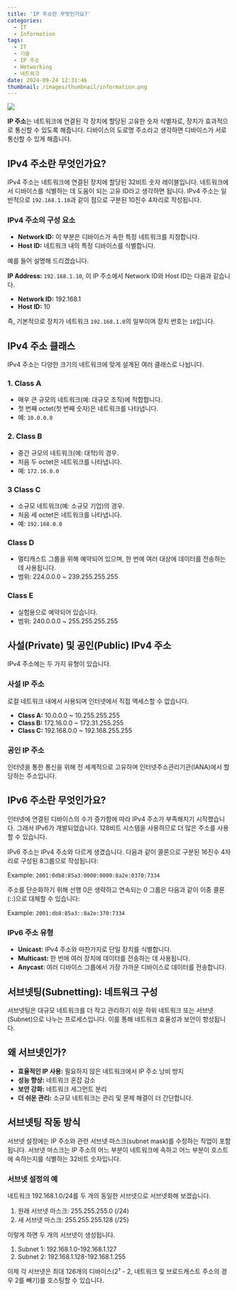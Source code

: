 ```yaml
---
title: 'IP 주소란 무엇인가요?'
categories:
  - IT
  - Information
tags:
  - IT
  - 기술
  - IP 주소
  - Networking
  - 네트워크
date: 2024-09-24 12:31:46
thumbnail: /images/thumbnail/information.png
---
```


![](/images/header/info-27.png)

**IP 주소**는 네트워크에 연결된 각 장치에 할당된 고유한 숫자 식별자로, 장치가 효과적으로 통신할 수 있도록 해줍니다. 디바이스의 도로명 주소라고 생각하면 디바이스가 서로 통신할 수 있게 해줍니다.

## IPv4 주소란 무엇인가요?

IPv4 주소는 네트워크에 연결된 장치에 할당된 32비트 숫자 레이블입니다. 네트워크에서 디바이스를 식별하는 데 도움이 되는 고유 ID라고 생각하면 됩니다. IPv4 주소는 일반적으로 `192.168.1.10`과 같이 점으로 구분된 10진수 4자리로 작성됩니다.

### IPv4 주소의 구성 요소

- **Network ID:** 이 부분은 디바이스가 속한 특정 네트워크를 지정합니다.
- **Host ID:** 네트워크 내의 특정 디바이스를 식별합니다.

예를 들어 설명해 드리겠습니다.

**IP Address:** `192.168.1.10`, 이 IP 주소에서 Network ID와 Host ID는 다음과 같습니다.

- **Network ID:** 192.168.1
- **Host ID:** 10

즉, 기본적으로 장치가 네트워크 `192.168.1.0`의 일부이며 장치 번호는 `10`입니다.

## IPv4 주소 클래스

IPv4 주소는 다양한 크기의 네트워크에 맞게 설계된 여러 클래스로 나뉩니다.

### 1. Class A

- 매우 큰 규모의 네트워크(예: 대규모 조직)에 적합합니다.
- 첫 번째 octet(첫 번째 숫자)은 네트워크를 나타냅니다.
- 예: `10.0.0.0`

### 2. Class B

- 중간 규모의 네트워크(예: 대학)의 경우.
- 처음 두 octet은 네트워크를 나타냅니다.
- 예: `172.16.0.0`

### 3 Class C

- 소규모 네트워크(예: 소규모 기업)의 경우.
- 처음 세 octet은 네트워크를 나타냅니다.
- 예: `192.168.0.0`

### Class D

- 멀티캐스트 그룹을 위해 예약되어 있으며, 한 번에 여러 대상에 데이터를 전송하는 데 사용됩니다.
- 범위: 224.0.0.0 ~ 239.255.255.255

### Class E

- 실험용으로 예약되어 있습니다.
- 범위: 240.0.0.0 ~ 255.255.255.255

## 사설(Private) 및 공인(Public) IPv4 주소

IPv4 주소에는 두 가지 유형이 있습니다.

### 사설 IP 주소

로컬 네트워크 내에서 사용되며 인터넷에서 직접 액세스할 수 없습니다.

- **Class A:** 10.0.0.0 ~ 10.255.255.255
- **Class B:** 172.16.0.0 ~ 172.31.255.255
- **Class C:** 192.168.0.0 ~ 192.168.255.255

### 공인 IP 주소

인터넷을 통한 통신을 위해 전 세계적으로 고유하며 인터넷주소관리기관(IANA)에서 할당하는 주소입니다.

## IPv6 주소란 무엇인가요?

인터넷에 연결된 디바이스의 수가 증가함에 따라 IPv4 주소가 부족해지기 시작했습니다. 그래서 IPv6가 개발되었습니다. 128비트 시스템을 사용하므로 더 많은 주소를 사용할 수 있습니다.

IPv6 주소는 IPv4 주소와 다르게 생겼습니다. 다음과 같이 콜론으로 구분된 16진수 4자리로 구성된 8그룹으로 작성됩니다:

Example: `2001:0db8:85a3:0000:0000:8a2e:0370:7334`

주소를 단순화하기 위해 선행 0은 생략하고 연속되는 0 그룹은 다음과 같이 이중 콜론(::)으로 대체할 수 있습니다:

Example: `2001:db8:85a3::8a2e:370:7334`

### IPv6 주소 유형

- **Unicast:** IPv4 주소와 마찬가지로 단일 장치를 식별합니다.
- **Multicast:** 한 번에 여러 장치에 데이터를 전송하는 데 사용됩니다.
- **Anycast**: 여러 디바이스 그룹에서 가장 가까운 디바이스로 데이터를 전송합니다.

## 서브넷팅(Subnetting): 네트워크 구성

서브넷팅은 대규모 네트워크를 더 작고 관리하기 쉬운 하위 네트워크 또는 서브넷(Subnet)으로 나누는 프로세스입니다. 이를 통해 네트워크 효율성과 보안이 향상됩니다.

## 왜 서브넷인가?

- **효율적인 IP 사용:** 필요하지 않은 네트워크에서 IP 주소 낭비 방지
- **성능 향상:** 네트워크 혼잡 감소
- **보안 강화:** 네트워크 세그먼트 분리
- **더 쉬운 관리:** 소규모 네트워크는 관리 및 문제 해결이 더 간단합니다.

## 서브넷팅 작동 방식

서브넷 설정에는 IP 주소와 관련 서브넷 마스크(subnet mask)를 수정하는 작업이 포함됩니다. 서브넷 마스크는 IP 주소의 어느 부분이 네트워크에 속하고 어느 부분이 호스트에 속하는지를 식별하는 32비트 숫자입니다.

### 서브넷 설정의 예

네트워크 192.168.1.0/24를 두 개의 동일한 서브넷으로 서브넷화해 보겠습니다.

1. 원래 서브넷 마스크: 255.255.255.0 (/24)
2. 새 서브넷 마스크: 255.255.255.128 (/25)

이렇게 하면 두 개의 서브넷이 생성됩니다.

1. Subnet 1: 192.168.1.0-192.168.1.127
2. Subnet 2: 192.168.1.128-192.168.1.255

이제 각 서브넷은 최대 126개의 디바이스(2⁷ - 2, 네트워크 및 브로드캐스트 주소의 경우 2를 빼기)를 호스팅할 수 있습니다.
